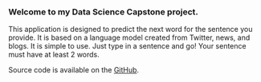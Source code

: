 ### Welcome to my Data Science Capstone project.

This application is designed to predict the next word for the sentence you provide. It is based on a language model created from Twitter, news, and blogs. It is simple to use.  Just type in a sentence and go!  Your sentence must have at least 2 words. 

Source code is available on the [GitHub](https://github.com/Patel4721/Data-Science-Capstone).